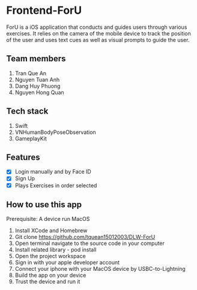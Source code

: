 # Frontend-ForU

ForU is a iOS application that conducts and guides users through various exercises. It relies on the camera of the mobile device to track the position of the user and uses text cues as well as visual prompts to guide the user.

## Team members
1. Tran Que An
2. Nguyen Tuan Anh
3. Dang Huy Phuong
4. Nguyen Hong Quan

## Tech stack
1. Swift
2. VNHumanBodyPoseObservation
3. GameplayKit

## Features
- [X] Login manually and by Face ID
- [X] Sign Up
- [X] Plays Exercises in order selected

## How to use this app
Prerequisite: A device run MacOS
1. Install XCode and Homebrew
2. Git clone https://github.com/tquean15012003/DLW-ForU
3. Open terminal navigate to the source code in your computer
4. Install related library - pod install
5. Open the project workspace
6. Sign in with your apple developer account
7. Connect your iphone with your MacOS device by USBC-to-Lightning
8. Build the app on your device
9. Trust the device and run it

